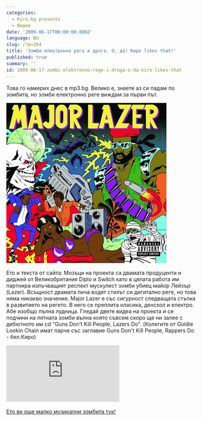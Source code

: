 ```yaml
---
categories:
  - Kiro.bg presents
  - Видео
date: '2009-06-17T00:00:00.000Z'
language: BG
slug: /?p=264
title: 'Зомби електронно реге и дрога. О, да! Киро likes that!'
published: true
summary: ''
id: 2009-06-17-zombi-elektronno-rege-i-droga-o-da-kiro-likes-that
---
```


Това го намерих днес в mp3.bg. Велико е, знаете аз си падам по зомбита, но зомби електронно реге виждам за първи път.

![major-lazerjpg](https://raw.githubusercontent.com/kirilchristov/blog_images/main/2009/06/major-lazerjpg.jpeg)

Ето и текста от сайта: Мозъци на проекта са двамата продуценти и диджей от Великобритания Diplo и Switch като в цялата работа им партнира излъчващият респект мускулест зомби убиец майор Лейзър (Lazer). Всъщност двамата пича водят стилът си дигитално реге, но това няма никакво значение. Major Lazеr е със сигурност следващата стъпка в развитието на регето. В него се преплита класика, денсхол и електро. Абе изобщо пълна лудница. Гледай двете видеа на проекта и се подчини на лятната зомби вълна която съвсем скоро ще ни залее с дебютното им cd "Guns Don’t Kill People, Lazers Do". (Колегите от Goldie Lookin Chain имат парче със заглавие Guns Don't Kill People, Rappers Do - бел.Киро)

<div className="youtube_video"><iframe src="https://www.youtube.com/v/poEgbp7S6E8&hl=en&fs=1&" frameborder="0" allowfullscreen></iframe></div>

[Ето ви още малко музикални зомбита тук!](http://kiro.bg/?p=7)
